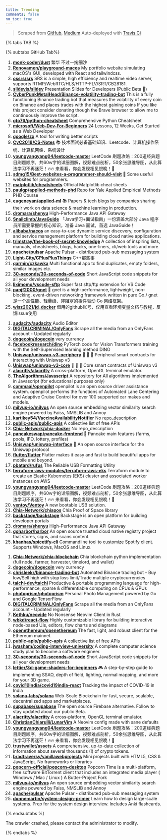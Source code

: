 ```yaml
---
title: Trending
comments: false
no_toc: true
---
```


> Scraped from [GitHub](https://github.com/trending), [Medium](https://medium.com/topic/popular)
Auto-deployed with [Travis Ci](https://travis-ci.org/)

{% tabs TAB %}
<!-- tab GitHub -->
{% subtabs GitHub Tab%}
<!-- tab Daily -->
1. [**monk-coder/dust**](https://github.com/monk-coder/dust)
繁华 不过一掬细沙
2. [**Renovamen/playground-macos**](https://github.com/Renovamen/playground-macos)
My portfolio website simulating macOS's GUI, developed with React and tailwindcss.
3. [**ossrs/srs**](https://github.com/ossrs/srs)
SRS is a simple, high efficiency and realtime video server, supports RTMP/WebRTC/HLS/HTTP-FLV/SRT/GB28181.
4. [**slidevjs/slidev**](https://github.com/slidevjs/slidev)
Presentation Slides for Developers (Public Beta 🎉)
5. [**CyberPunkMetalHead/Binance-volatility-trading-bot**](https://github.com/CyberPunkMetalHead/Binance-volatility-trading-bot)
This is a fully functioning Binance trading bot that measures the volatility of every coin on Binance and places trades with the highest gaining coins If you like this project consider donating though the Brave browser to allow me to continuously improve the script.
6. [**gto76/python-cheatsheet**](https://github.com/gto76/python-cheatsheet)
Comprehensive Python Cheatsheet
7. [**microsoft/Web-Dev-For-Beginners**](https://github.com/microsoft/Web-Dev-For-Beginners)
24 Lessons, 12 Weeks, Get Started as a Web Developer
8. [**google/zx**](https://github.com/google/zx)
A tool for writing better scripts
9. [**CyC2018/CS-Notes**](https://github.com/CyC2018/CS-Notes)
📚 技术面试必备基础知识、Leetcode、计算机操作系统、计算机网络、系统设计
10. [**youngyangyang04/leetcode-master**](https://github.com/youngyangyang04/leetcode-master)
LeetCode 刷题攻略：200道经典题目刷题顺序，共60w字的详细图解，视频难点剖析，50余张思维导图，从此算法学习不再迷茫！🔥🔥 来看看，你会发现相见恨晚！🚀
11. [**sdmg15/Best-websites-a-programmer-should-visit**](https://github.com/sdmg15/Best-websites-a-programmer-should-visit)
🔗 Some useful websites for programmers.
12. [**matplotlib/cheatsheets**](https://github.com/matplotlib/cheatsheets)
Official Matplotlib cheat sheets
13. [**paulgp/applied-methods-phd**](https://github.com/paulgp/applied-methods-phd)
Repo for Yale Applied Empirical Methods PHD Course
14. [**eugeneyan/applied-ml**](https://github.com/eugeneyan/applied-ml)
📚 Papers & tech blogs by companies sharing their work on data science & machine learning in production.
15. [**dromara/shenyu**](https://github.com/dromara/shenyu)
High-Performance Java API Gateway
16. [**Snailclimb/JavaGuide**](https://github.com/Snailclimb/JavaGuide)
「Java学习+面试指南」一份涵盖大部分 Java 程序员所需要掌握的核心知识。准备 Java 面试，首选 JavaGuide！
17. [**alibaba/nacos**](https://github.com/alibaba/nacos)
an easy-to-use dynamic service discovery, configuration and service management platform for building cloud native applications.
18. [**trimstray/the-book-of-secret-knowledge**](https://github.com/trimstray/the-book-of-secret-knowledge)
A collection of inspiring lists, manuals, cheatsheets, blogs, hacks, one-liners, cli/web tools and more.
19. [**apache/pulsar**](https://github.com/apache/pulsar)
Apache Pulsar - distributed pub-sub messaging system
20. [**Light-City/CPlusPlusThings**](https://github.com/Light-City/CPlusPlusThings)
C++那些事
21. [**qarmin/czkawka**](https://github.com/qarmin/czkawka)
Multi functional app to find duplicates, empty folders, similar images etc.
22. [**30-seconds/30-seconds-of-code**](https://github.com/30-seconds/30-seconds-of-code)
Short JavaScript code snippets for all your development needs
23. [**liximomo/vscode-sftp**](https://github.com/liximomo/vscode-sftp)
Super fast sftp/ftp extension for VS Code
24. [**panjf2000/gnet**](https://github.com/panjf2000/gnet)
🚀 gnet is a high-performance, lightweight, non-blocking, event-driven networking framework written in pure Go./ gnet 是一个高性能、轻量级、非阻塞的事件驱动 Go 网络框架。
25. [**wisz2021/jd_docker**](https://github.com/wisz2021/jd_docker)
借用的github账号，仅用查看环境变量文档与教程，反馈issue使用
<!-- endtab -->
<!-- tab Weekly -->
1. [**audacity/audacity**](https://github.com/audacity/audacity)
Audio Editor
2. [**DIGITALCRIMINAL/OnlyFans**](https://github.com/DIGITALCRIMINAL/OnlyFans)
Scrape all the media from an OnlyFans account - Updated regularly
3. [**dogecoin/dogecoin**](https://github.com/dogecoin/dogecoin)
very currency
4. [**facebookresearch/dino**](https://github.com/facebookresearch/dino)
PyTorch code for Vision Transformers training with the Self-Supervised learning method DINO
5. [**Uniswap/uniswap-v3-periphery**](https://github.com/Uniswap/uniswap-v3-periphery)
🦄 🦄 🦄 Peripheral smart contracts for interacting with Uniswap v3
6. [**Uniswap/uniswap-v3-core**](https://github.com/Uniswap/uniswap-v3-core)
🦄 🦄 🦄 Core smart contracts of Uniswap v3
7. [**alacritty/alacritty**](https://github.com/alacritty/alacritty)
A cross-platform, OpenGL terminal emulator.
8. [**TheAlgorithms/Javascript**](https://github.com/TheAlgorithms/Javascript)
A repository for All algorithms implemented in Javascript (for educational purposes only)
9. [**commaai/openpilot**](https://github.com/commaai/openpilot)
openpilot is an open source driver assistance system. openpilot performs the functions of Automated Lane Centering and Adaptive Cruise Control for over 100 supported car makes and models.
10. [**milvus-io/milvus**](https://github.com/milvus-io/milvus)
An open source embedding vector similarity search engine powered by Faiss, NMSLIB and Annoy
11. [**kartikey54/VaccineAvailabilityNotifier**](https://github.com/kartikey54/VaccineAvailabilityNotifier)
No repo_description
12. [**public-apis/public-apis**](https://github.com/public-apis/public-apis)
A collective list of free APIs
13. [**Chia-Network/chia-docker**](https://github.com/Chia-Network/chia-docker)
No repo_description
14. [**pancakeswap/pancake-frontend**](https://github.com/pancakeswap/pancake-frontend)
🥞 Pancake main features (farms, pools, IFO, lottery, profiles)
15. [**Uniswap/uniswap-interface**](https://github.com/Uniswap/uniswap-interface)
🦄 An open source interface for the Uniswap protocol
16. [**flutter/flutter**](https://github.com/flutter/flutter)
Flutter makes it easy and fast to build beautiful apps for mobile and beyond.
17. [**pbatard/rufus**](https://github.com/pbatard/rufus)
The Reliable USB Formatting Utility
18. [**terraform-aws-modules/terraform-aws-eks**](https://github.com/terraform-aws-modules/terraform-aws-eks)
Terraform module to create an Elastic Kubernetes (EKS) cluster and associated worker instances on AWS
19. [**youngyangyang04/leetcode-master**](https://github.com/youngyangyang04/leetcode-master)
LeetCode 刷题攻略：200道经典题目刷题顺序，共60w字的详细图解，视频难点剖析，50余张思维导图，从此算法学习不再迷茫！🔥🔥 来看看，你会发现相见恨晚！🚀
20. [**ventoy/Ventoy**](https://github.com/ventoy/Ventoy)
A new bootable USB solution.
21. [**Chia-Network/chiapos**](https://github.com/Chia-Network/chiapos)
Chia Proof of Space library
22. [**backstage/backstage**](https://github.com/backstage/backstage)
Backstage is an open platform for building developer portals
23. [**dromara/shenyu**](https://github.com/dromara/shenyu)
High-Performance Java API Gateway
24. [**goharbor/harbor**](https://github.com/goharbor/harbor)
An open source trusted cloud native registry project that stores, signs, and scans content.
25. [**khanhas/spicetify-cli**](https://github.com/khanhas/spicetify-cli)
Commandline tool to customize Spotify client. Supports Windows, MacOS and Linux.
<!-- endtab -->
<!-- tab Monthly -->
1. [**Chia-Network/chia-blockchain**](https://github.com/Chia-Network/chia-blockchain)
Chia blockchain python implementation (full node, farmer, harvester, timelord, and wallet)
2. [**dogecoin/dogecoin**](https://github.com/dogecoin/dogecoin)
very currency
3. [**chrisleekr/binance-trading-bot**](https://github.com/chrisleekr/binance-trading-bot)
Automated Binance trading bot - Buy low/Sell high with stop loss limit/Trade multiple cryptocurrencies
4. [**taichi-dev/taichi**](https://github.com/taichi-dev/taichi)
Productive & portable programming language for high-performance, sparse & differentiable computing on CPUs & GPUs
5. [**photoprism/photoprism**](https://github.com/photoprism/photoprism)
Personal Photo Management powered by Go and Google TensorFlow
6. [**DIGITALCRIMINAL/OnlyFans**](https://github.com/DIGITALCRIMINAL/OnlyFans)
Scrape all the media from an OnlyFans account - Updated regularly
7. [**Kethku/neovide**](https://github.com/Kethku/neovide)
No Nonsense Neovim Client in Rust
8. [**wbkd/react-flow**](https://github.com/wbkd/react-flow)
Highly customizable library for building interactive node-based UIs, editors, flow charts and diagrams
9. [**openethereum/openethereum**](https://github.com/openethereum/openethereum)
The fast, light, and robust client for the Ethereum mainnet.
10. [**public-apis/public-apis**](https://github.com/public-apis/public-apis)
A collective list of free APIs
11. [**jwasham/coding-interview-university**](https://github.com/jwasham/coding-interview-university)
A complete computer science study plan to become a software engineer.
12. [**30-seconds/30-seconds-of-code**](https://github.com/30-seconds/30-seconds-of-code)
Short JavaScript code snippets for all your development needs
13. [**lettier/3d-game-shaders-for-beginners**](https://github.com/lettier/3d-game-shaders-for-beginners)
🎮 A step-by-step guide to implementing SSAO, depth of field, lighting, normal mapping, and more for your 3D game.
14. [**covid19india/covid19india-react**](https://github.com/covid19india/covid19india-react)
Tracking the impact of COVID-19 in India
15. [**solana-labs/solana**](https://github.com/solana-labs/solana)
Web-Scale Blockchain for fast, secure, scalable, decentralized apps and marketplaces.
16. [**supabase/supabase**](https://github.com/supabase/supabase)
The open source Firebase alternative. Follow to stay updated about our public Beta.
17. [**alacritty/alacritty**](https://github.com/alacritty/alacritty)
A cross-platform, OpenGL terminal emulator.
18. [**ChristianChiarulli/LunarVim**](https://github.com/ChristianChiarulli/LunarVim)
A Neovim config made with sane defaults
19. [**youngyangyang04/leetcode-master**](https://github.com/youngyangyang04/leetcode-master)
LeetCode 刷题攻略：200道经典题目刷题顺序，共60w字的详细图解，视频难点剖析，50余张思维导图，从此算法学习不再迷茫！🔥🔥 来看看，你会发现相见恨晚！🚀
20. [**trustwallet/assets**](https://github.com/trustwallet/assets)
A comprehensive, up-to-date collection of information about several thousands (!) of crypto tokens.
21. [**bradtraversy/vanillawebprojects**](https://github.com/bradtraversy/vanillawebprojects)
Mini projects built with HTML5, CSS & JavaScript. No frameworks or libraries
22. [**popcorn-official/popcorn-desktop**](https://github.com/popcorn-official/popcorn-desktop)
Popcorn Time is a multi-platform, free software BitTorrent client that includes an integrated media player ( Windows / Mac / Linux ) A Butter-Project Fork
23. [**milvus-io/milvus**](https://github.com/milvus-io/milvus)
An open source embedding vector similarity search engine powered by Faiss, NMSLIB and Annoy
24. [**apache/pulsar**](https://github.com/apache/pulsar)
Apache Pulsar - distributed pub-sub messaging system
25. [**donnemartin/system-design-primer**](https://github.com/donnemartin/system-design-primer)
Learn how to design large-scale systems. Prep for the system design interview. Includes Anki flashcards.
<!-- endtab -->
{% endsubtabs %}
<!-- endtab -->
<!-- tab Medium -->
The crawler crashed, please contact the administrator to modify.
<!-- endtab -->
{% endtabs %}

